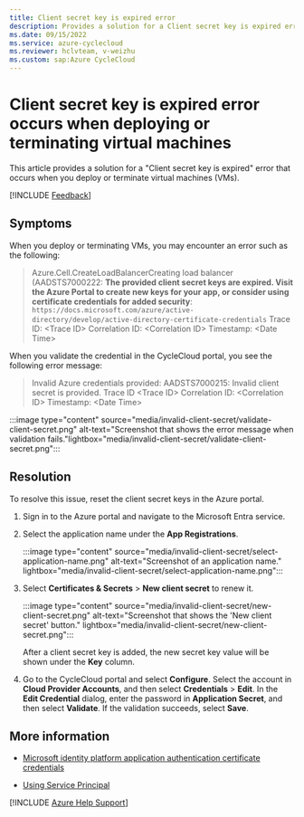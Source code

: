 ```yaml
---
title: Client secret key is expired error
description: Provides a solution for a Client secret key is expired error that occurs when you deploy or terminate virtual machines.
ms.date: 09/15/2022
ms.service: azure-cyclecloud
ms.reviewer: hclvteam, v-weizhu
ms.custom: sap:Azure CycleCloud
---
```

# Client secret key is expired error occurs when deploying or terminating virtual machines

This article provides a solution for a "Client secret key is expired" error that occurs when you deploy or terminate virtual machines (VMs).

[!INCLUDE [Feedback](../../../includes/feedback.md)]

## Symptoms

When you deploy or terminating VMs, you may encounter an error such as the following:

> Azure.Cell.CreateLoadBalancerCreating load balancer (AADSTS7000222: **The provided client secret keys are expired. Visit the Azure Portal to create new keys for your app, or consider using certificate credentials for added security**: `https://docs.microsoft.com/azure/active-directory/develop/active-directory-certificate-credentials` Trace ID: \<Trace ID> Correlation ID: \<Correlation ID> Timestamp: \<Date Time>

When you validate the credential in the CycleCloud portal, you see the following error message:

> Invalid Azure credentials provided: AADSTS7000215: Invalid client secret is provided. Trace ID \<Trace ID> Correlation ID: \<Correlation ID> Timestamp: \<Date Time>

:::image type="content" source="media/invalid-client-secret/validate-client-secret.png" alt-text="Screenshot that shows the error message when validation fails."lightbox="media/invalid-client-secret/validate-client-secret.png":::

## Resolution

To resolve this issue, reset the client secret keys in the Azure portal.

1. Sign in to the Azure portal and navigate to the Microsoft Entra service.
2. Select the application name under the **App Registrations**.

   :::image type="content" source="media/invalid-client-secret/select-application-name.png" alt-text="Screenshot of an application name." lightbox="media/invalid-client-secret/select-application-name.png":::

3. Select **Certificates & Secrets** > **New client secret** to renew it.

   :::image type="content" source="media/invalid-client-secret/new-client-secret.png" alt-text="Screenshot that shows the 'New client secret' button." lightbox="media/invalid-client-secret/new-client-secret.png":::

   After a client secret key is added, the new secret key value will be shown under the **Key** column.

4. Go to the CycleCloud portal and select **Configure**. Select the account in **Cloud Provider Accounts**, and then select **Credentials** > **Edit**. In the **Edit Credential** dialog, enter the password in **Application Secret**, and then select **Validate**. If the validation succeeds, select **Save**.

## More information

- [Microsoft identity platform application authentication certificate credentials](/azure/active-directory/develop/active-directory-certificate-credentials)

- [Using Service Principal](/azure/cyclecloud/how-to/service-principals)

[!INCLUDE [Azure Help Support](../../../includes/azure-help-support.md)]

